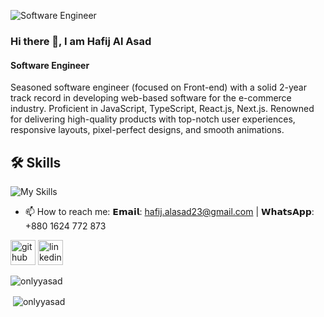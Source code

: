 ![Software Engineer](https://i.ibb.co/xq0HGLSz/Git-Hub-June25.png)

### Hi there 👋, I am Hafij Al Asad
#### Software Engineer

Seasoned software engineer (focused on Front-end) with a solid 2-year track record in developing web-based software for the e-commerce industry. Proficient in JavaScript, TypeScript, React.js, Next.js. Renowned for delivering high-quality products with top-notch user experiences, responsive layouts, pixel-perfect designs, and smooth animations. 

## 🛠 Skills
![My Skills](https://skillicons.dev/icons?i=js,ts,react,nextjs,nodejs,express,mongodb,mysql,postgres,php,laravel,html,css,tailwind,bootstrap,git,docker)


- 📫 How to reach me: 𝗘𝗺𝗮𝗶𝗹: hafij.alasad23@gmail.com  |  𝗪𝗵𝗮𝘁𝘀𝗔𝗽𝗽: +880 1624 772 873 


[<img src='https://skillicons.dev/icons?i=github' alt='github' height='40'>](https://github.com/onlyyasad) [<img src='https://skillicons.dev/icons?i=linkedin' alt='linkedin' height='40'>](https://www.linkedin.com/in/hafijalasad/) 

<p><img align="left" src="https://github-readme-stats.vercel.app/api/top-langs?username=onlyyasad&show_icons=true&locale=en&layout=compact" alt="onlyyasad" /></p>
<br/>
<p>&nbsp;<img align="center" src="https://github-readme-stats.vercel.app/api?username=onlyyasad&show_icons=true&locale=en" alt="onlyyasad" /></p>



